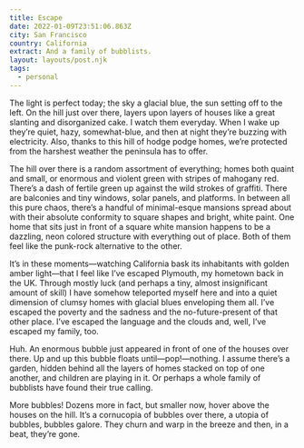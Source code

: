 ```yaml
---
title: Escape
date: 2022-01-09T23:51:06.863Z
city: San Francisco
country: California
extract: And a family of bubblists.
layout: layouts/post.njk
tags:
  - personal
---
```


The light is perfect today; the sky a glacial blue, the sun setting off to the left. On the hill just over there, layers upon layers of houses like a great slanting and disorganized cake. I watch them everyday. When I wake up they’re quiet, hazy, somewhat-blue, and then at night they’re buzzing with electricity. Also, thanks to this hill of hodge podge homes, we’re protected from the harshest weather the peninsula has to offer.

The hill over there is a random assortment of everything; homes both quaint and small, or enormous and violent green with stripes of mahogany red. There’s a dash of fertile green up against the wild strokes of graffiti. There are balconies and tiny windows, solar panels, and platforms. In between all this pure chaos, there’s a handful of minimal-esque mansions spread about with their absolute conformity to square shapes and bright, white paint. One home that sits just in front of a square white mansion happens to be a dazzling, neon colored structure with everything out of place. Both of them feel like the punk-rock alternative to the other.

It’s in these moments—watching California bask its inhabitants with golden amber light—that I feel like I’ve escaped Plymouth, my hometown back in the UK. Through mostly luck (and perhaps a tiny, almost insignificant amount of skill) I have somehow teleported myself here and into a quiet dimension of clumsy homes with glacial blues enveloping them all. I’ve escaped the poverty and the sadness and the no-future-present of that other place. I’ve escaped the language and the clouds and, well, I’ve escaped my family, too.

Huh. An enormous bubble just appeared in front of one of the houses over there. Up and up this bubble floats until—pop!—nothing. I assume there’s a garden, hidden behind all the layers of homes stacked on top of one another, and children are playing in it. Or perhaps a whole family of bubblists have found their true calling.

More bubbles! Dozens more in fact, but smaller now, hover above the houses on the hill. It’s a cornucopia of bubbles over there, a utopia of bubbles, bubbles galore. They churn and warp in the breeze and then, in a beat, they’re gone.

